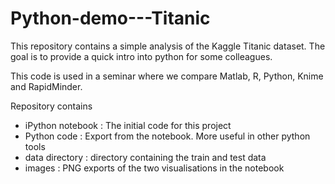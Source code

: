 # Python-demo---Titanic
This repository contains a simple analysis of the Kaggle Titanic dataset. 
The goal is to provide a quick intro into python for some colleagues. 

This code is used in a seminar where we compare Matlab, R, Python, Knime and RapidMinder.

Repository contains
- iPython notebook : The initial code for this project
- Python code      : Export from the notebook. More useful in other python tools
- data directory   : directory containing the train and test data
- images           : PNG exports of the two visualisations in the notebook
